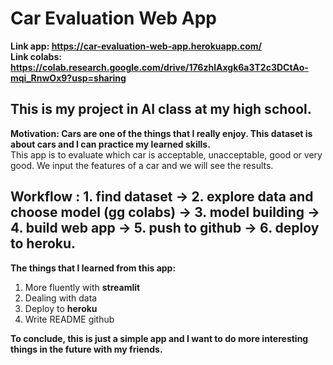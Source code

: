 # Car Evaluation Web App
**Link app: https://car-evaluation-web-app.herokuapp.com/**  
**Link colabs: https://colab.research.google.com/drive/176zhlAxgk6a3T2c3DCtAo-mqi_RnwOx9?usp=sharing**
## This is my project in AI class at my high school.  
**Motivation: Cars are one of the things that I really enjoy. This dataset is about cars and I can practice my learned skills.**  
This app is to evaluate which car is acceptable, unacceptable, good or very good. We input the features of a car and we will see the results.

## Workflow : 1. find dataset -> 2. explore data and choose model (gg colabs) -> 3. model building -> 4. build web app -> 5. push to github -> 6. deploy to heroku.

**The things that I learned from this app:**
1. More fluently with **streamlit**
2. Dealing with data
3. Deploy to **heroku**
4. Write README github

**To conclude, this is just a simple app and I want to do more interesting things in the future with my friends.**
